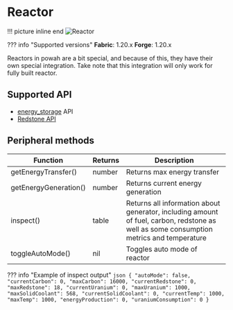 # Reactor

!!! picture inline end
    ![Reactor](reactor_nitro.png)

??? info "Supported versions"
    **Fabric**: 1.20.x
    **Forge**: 1.20.x

Reactors in powah are a bit special, and because of this, they have their own special integration. Take note that this integration will only work for fully built reactor.

## Supported API

- [energy_storage](https://tweaked.cc/generic_peripheral/energy_storage.html) API
- [Redstone API](powah_redstone_api.md)

## Peripheral methods

| Function              | Returns | Description                                                                                                                             |
|-----------------------|---------|-----------------------------------------------------------------------------------------------------------------------------------------|
| getEnergyTransfer()   | number  | Returns max energy transfer                                                                                                             |
| getEnergyGeneration() | number  | Returns current energy generation                                                                                                       |
| inspect()             | table   | Returns all information about generator, including amount of fuel, carbon, redstone as well as some consumption metrics and temperature |
| toggleAutoMode()      | nil     | Toggles auto mode of reactor                                                                                                            |


??? info "Example of inspect output"
    ```json
    {
        "autoMode": false,
        "currentCarbon": 0,
        "maxCarbon": 16000,
        "currentRedstone": 0,
        "maxRedstone": 18,
        "currentUranium": 0,
        "maxUranium": 1000,
        "maxSolidCoolant": 568,
        "currentSolidCoolant": 0,
        "currentTemp": 1000,
        "maxTemp": 1000,
        "energyProduction": 0,
        "uraniumConsumption": 0
    }
    ```